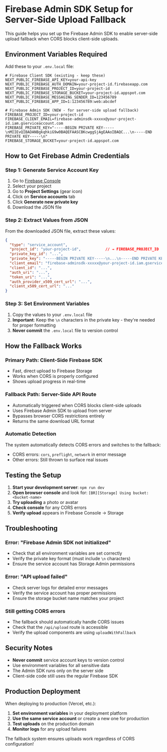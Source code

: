 # Firebase Admin SDK Setup for Server-Side Upload Fallback

This guide helps you set up the Firebase Admin SDK to enable server-side upload fallback when CORS blocks client-side uploads.

## Environment Variables Required

Add these to your `.env.local` file:

```env
# Firebase Client SDK (existing - keep these)
NEXT_PUBLIC_FIREBASE_API_KEY=your-api-key
NEXT_PUBLIC_FIREBASE_AUTH_DOMAIN=your-project-id.firebaseapp.com
NEXT_PUBLIC_FIREBASE_PROJECT_ID=your-project-id
NEXT_PUBLIC_FIREBASE_STORAGE_BUCKET=your-project-id.appspot.com
NEXT_PUBLIC_FIREBASE_MESSAGING_SENDER_ID=123456789
NEXT_PUBLIC_FIREBASE_APP_ID=1:123456789:web:abcdef

# Firebase Admin SDK (NEW - for server-side upload fallback)
FIREBASE_PROJECT_ID=your-project-id
FIREBASE_CLIENT_EMAIL=firebase-adminsdk-xxxxx@your-project-id.iam.gserviceaccount.com
FIREBASE_PRIVATE_KEY="-----BEGIN PRIVATE KEY-----\nMIIEvQIBADANBgkqhkiG9w0BAQEFAASCBKcwggSjAgEAAoIBAQC...\n-----END PRIVATE KEY-----\n"
FIREBASE_STORAGE_BUCKET=your-project-id.appspot.com
```

## How to Get Firebase Admin Credentials

### Step 1: Generate Service Account Key

1. Go to [Firebase Console](https://console.firebase.google.com/)
2. Select your project
3. Go to **Project Settings** (gear icon)
4. Click on **Service accounts** tab
5. Click **Generate new private key**
6. Download the JSON file

### Step 2: Extract Values from JSON

From the downloaded JSON file, extract these values:

```json
{
  "type": "service_account",
  "project_id": "your-project-id",           // → FIREBASE_PROJECT_ID
  "private_key_id": "...",
  "private_key": "-----BEGIN PRIVATE KEY-----\n...\n-----END PRIVATE KEY-----\n",  // → FIREBASE_PRIVATE_KEY
  "client_email": "firebase-adminsdk-xxxxx@your-project-id.iam.gserviceaccount.com",  // → FIREBASE_CLIENT_EMAIL
  "client_id": "...",
  "auth_uri": "...",
  "token_uri": "...",
  "auth_provider_x509_cert_url": "...",
  "client_x509_cert_url": "..."
}
```

### Step 3: Set Environment Variables

1. Copy the values to your `.env.local` file
2. **Important**: Keep the `\n` characters in the private key - they're needed for proper formatting
3. **Never commit** the `.env.local` file to version control

## How the Fallback Works

### Primary Path: Client-Side Firebase SDK
- Fast, direct upload to Firebase Storage
- Works when CORS is properly configured
- Shows upload progress in real-time

### Fallback Path: Server-Side API Route
- Automatically triggered when CORS blocks client-side uploads
- Uses Firebase Admin SDK to upload from server
- Bypasses browser CORS restrictions entirely
- Returns the same download URL format

### Automatic Detection
The system automatically detects CORS errors and switches to the fallback:
- CORS errors: `cors`, `preflight`, `network` in error message
- Other errors: Still thrown to surface real issues

## Testing the Setup

1. **Start your development server**: `npm run dev`
2. **Open browser console** and look for: `[BR][Storage] Using bucket: <bucket-name>`
3. **Try uploading** a photo or avatar
4. **Check console** for any CORS errors
5. **Verify upload** appears in Firebase Console → Storage

## Troubleshooting

### Error: "Firebase Admin SDK not initialized"
- Check that all environment variables are set correctly
- Verify the private key format (must include `\n` characters)
- Ensure the service account has Storage Admin permissions

### Error: "API upload failed"
- Check server logs for detailed error messages
- Verify the service account has proper permissions
- Ensure the storage bucket name matches your project

### Still getting CORS errors
- The fallback should automatically handle CORS issues
- Check that the `/api/upload` route is accessible
- Verify the upload components are using `uploadWithFallback`

## Security Notes

- **Never commit** service account keys to version control
- Use environment variables for all sensitive data
- The Admin SDK runs only on the server side
- Client-side code still uses the regular Firebase SDK

## Production Deployment

When deploying to production (Vercel, etc.):

1. **Set environment variables** in your deployment platform
2. **Use the same service account** or create a new one for production
3. **Test uploads** on the production domain
4. **Monitor logs** for any upload failures

The fallback system ensures uploads work regardless of CORS configuration!
